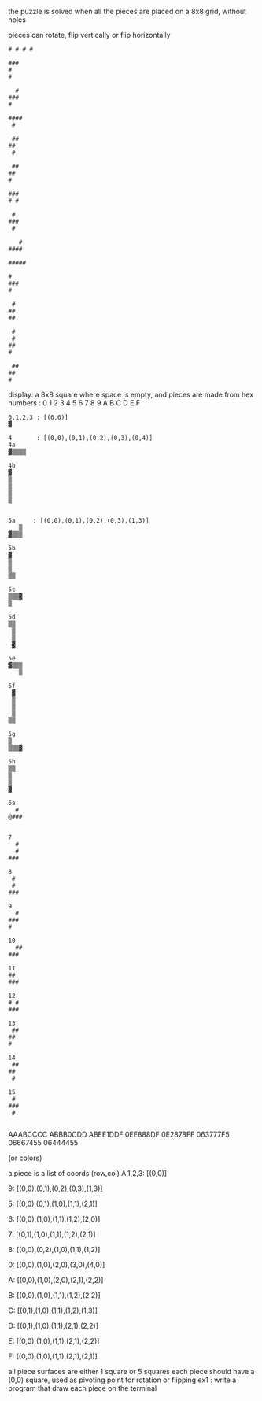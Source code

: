 
the puzzle is solved when all the pieces are placed on a 8x8 grid, without holes

pieces can rotate, flip vertically or flip horizontally


```
# # # #

###
#
#

  #
###
#

####
 #

 ##
##
 #

 ##
##
#

###
# #

 #
###
 #

   #
####

#####

#
###
#

 #
##
##

 #
 #
##
#

 ##
##
#

```

display: a 8x8 square where space is empty, and pieces are made from hex numbers : 0 1 2 3 4 5 6 7 8 9 A B C D E F


```
0,1,2,3 : [(0,0)]
▓

4       : [(0,0),(0,1),(0,2),(0,3),(0,4)]   
4a     
▓▒▒▒▒

4b
▓
▒
▒
▒
▒


5a     : [(0,0),(0,1),(0,2),(0,3),(1,3)]
   ▒
▓▒▒▒

5b
▓
▒
▒
▒▒

5c
▒▒▒▓
▒

5d
▒▒
 ▒
 ▒
 ▓

5e
▓▒▒▒
   ▒

5f
 ▓
 ▒
 ▒
 ▒
▒▒

5g
▒
▒▒▒▓

5h
▒▒
▒
▒
▓

6a
  #
@###


7
  #
  #
###

8
 #
 #
###

9
  #
###
#

10
  ##
###

11
##
###

12
# #
###

13
 ##
##
#

14
 ##
##
 #

15
 #
###
 #


```
AAABCCCC
ABBB0CDD
ABEE1DDF
0EE888DF
0E2878FF
063777F5
06667455
06444455

(or colors)

a piece is a list of coords (row,col)
A,1,2,3: [(0,0)]

9: [(0,0),(0,1),(0,2),(0,3),(1,3)]

5: [(0,0),(0,1),(1,0),(1,1),(2,1)]

6: [(0,0),(1,0),(1,1),(1,2),(2,0)]

7: [(0,1),(1,0),(1,1),(1,2),(2,1)]

8: [(0,0),(0,2),(1,0),(1,1),(1,2)]

0: [(0,0),(1,0),(2,0),(3,0),(4,0)]

A: [(0,0),(1,0),(2,0),(2,1),(2,2)]

B: [(0,0),(1,0),(1,1),(1,2),(2,2)]

C: [(0,1),(1,0),(1,1),(1,2),(1,3)]

D: [(0,1),(1,0),(1,1),(2,1),(2,2)]

E: [(0,0),(1,0),(1,1),(2,1),(2,2)]

F: [(0,0),(1,0),(1,1),(2,1),(2,1)]

all piece surfaces are either 1 square or 5 squares
each piece should have a (0,0) square, used as pivoting point for rotation or flipping
ex1 : write a program that draw each piece on the terminal
